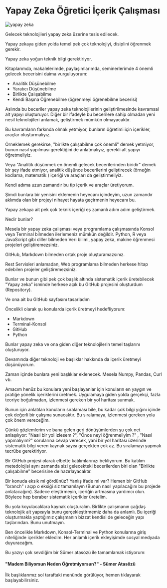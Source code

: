 # Yapay Zeka Öğretici İçerik Çalışması

![yapay zeka](/yapayzeka/resimler/yzPoster.png)

Gelecek teknolojileri yapay zeka üzerine tesis edilecek.

Yapay zekaya giden yolda temel pek çok teknolojiyi, disiplini öğrenmek gerekir.

Yapay zeka yoğun teknik bilgi gerektiriyor.

Kitaplarımda, makalelerimde, paylaşımlarımda, seminerlerimde 4 önemli gelecek becerisini daima vurguluyorum:

- Analitik Düşünebilme
- Yaratıcı Düşünebilme
- Birlikte Çalışabilme
- Kendi Başına Öğrenebilme (öğrenmeyi öğrenebilme becerisi)

Aslında bu beceriler yapay zeka teknolojilerinin geliştirilmesinde kavramsal alt yapıyı oluşturuyor. Diğer bir ifadeyle bu becerilere sahip olmadan yeni nesil teknolojileri anlamak, geliştirmek mümkün olmayacaktır.

Bu kavramların farkında olmak yetmiyor, bunların öğretimi için içerikler, araçlar oluşturmalıyız.

Örneklemek gerekirse, "birlikte çalışabilme çok önemli" demek yetmiyor, bunun nasıl yapılması gerektiğini de anlatmalıyız, gerekli alt yapıyı öğretmeliyiz.

Veya "Analitik düşünmek en önemli gelecek becerilerinden biridir" demek bir şey ifade etmiyor, analitik düşünce becerilerini geliştirecek (örneğin kodlama, matematik ) içeriği ve araçları da geliştirmeliyiz.

Kendi adıma uzun zamandır bu tip içerik ve araçlar üretiyorum.

Şimdi bunlara bir yenisini eklemenin heyecanı içindeyim, uzun zamandır aklımda olan bir projeyi nihayet hayata geçirmenin heyecanı bu.

Yapay zekaya ait pek çok teknik içeriği eş zamanlı adım adım geliştirmek.

Nedir bunlar?

Mesela bir yapay zeka çalışması veya programlama çalışmasında Konsol veya Terminal bilmeden ilerlemeniz mümkün değildir. Python, R veya JavaScript gibi diller bilmeden Veri bilimi, yapay zeka, makine öğrenmesi projeleri geliştiremezsiniz.

GitHub, Markdown bilmeden ortak proje oluşturamazsınız.

Rest Servisleri anlamadan, Web programlama bilmeden herkese hitap edebilen projeler geliştiremezsiniz.

Bunlar ve bunun gibi pek çok başlık altında sistematik içerik üretebilecek "Yapay zeka" isminde herkese açık bu GitHub projesini oluşturdum (Repository).

Ve ona ait bu GitHub sayfasını tasarladım

Öncelikli olarak şu konularda içerik üretmeyi hedefliyorum:

- Markdown
- Terminal-Konsol
- GitHub
- Python

Bunlar yapay zeka ve ona giden diğer teknolojilerin temel taşlarını oluşturuyor.

Devamında diğer teknoloji ve başlıklar hakkında da içerik üretmeyi düşünüyorum.

Zaman içinde bunlara yeni başlıklar eklenecek. Mesela Numpy, Pandas, Curl vb.

Amacım henüz bu konulara yeni başlayanlar için konuların en yaygın ve pratiğe yönelik içeriklerini üretmek. Uygulamaya giden yolda gerçekçi, fazla teoriye boğulmadan, izlenmesi gereken bir yol haritası sunmak.

Bunun için anlatılan konuların sıralaması bile, bu kadar çok bilgi yığını içinde çok değerli bir çalışma sunacaktır. Bu sıralamaya, izlenmesi gereken yola çok önem vereceğim.

Çünkü gözlemlerim ve bana gelen geri dönüşümlerden şu çok net anlaşılıyor: "Nasıl bir yol izlesem ?", "Önce neyi öğrenmeliyim ?" , "Nasıl yapmalıyım?" sorularına cevap verecek, yani bir yol haritası üzerinde sistematik bilgi veren kaynak sayısı gerçekten çok az. Bu sıralamayı yapmak tecrübe gerektiriyor.

Bir GitHub projesi olarak elbette katılımlarınızı bekliyorum. Bu katılım metedolojisi aynı zamanda sizi gelecekteki becerilerden biri olan "Birlikte çalışabilme" becerisine de hazırlayacaktır.

Bir konuda eksik mi gördünüz? Yanlış ifade mi var? Hemen bir GitHub "branch" ı açıp o eksiği siz tamamlayın (Bunun nasıl yapılacağını bu projede anlatacağım). Sadece eleştirmeyin, içeriğin artmasına yardımcı olun. Böylece hep beraber sistematik içerikler üretelim.

Bu yola koyulacaklara kaynak oluşturalım. Birlikte çalışmanın çağdaş teknolojik alt yapısıyla bunu gerçekleştirmemiz daha da anlamlı. Bu içeriği oluşturmakla yaptığımız çalışmanın bizzat kendisi de geleceğin yapı taşlarından. Bunu unutmayın.

Ben öncelikle Markdown, Konsol-Terminal ve Python konularına giriş niteliğinde içerikler ekledim. Her anlamlı içerik ekleyişimde sosyal medyada duyuracağım.

Bu yazıyı çok sevdiğim bir Sümer atasözü ile tamamlamak istiyorum:

#### "Madem Biliyorsun Neden Öğretmiyorsun?" - Sümer Atasözü

İlk başlıklarımız sol taraftaki menünde görülüyor, hemen tıklayarak başlayabilirsiniz.

